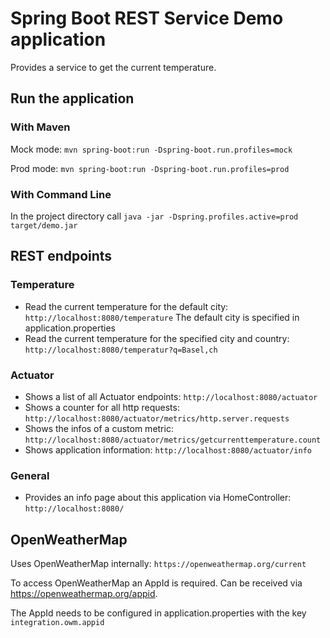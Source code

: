 # Spring Boot REST Service Demo application

Provides a service to get the current temperature.

## Run the application

### With Maven

Mock mode:
`mvn spring-boot:run -Dspring-boot.run.profiles=mock`

Prod mode: 
`mvn spring-boot:run -Dspring-boot.run.profiles=prod`
  
### With Command Line
In the project directory call
`java -jar -Dspring.profiles.active=prod target/demo.jar` 
  
## REST endpoints

### Temperature
                                                                          
* Read the current temperature for the default city: `http://localhost:8080/temperature` 
The default city is specified in application.properties
* Read the current temperature for the specified city and country: `http://localhost:8080/temperatur?q=Basel,ch`

### Actuator

* Shows a list of all Actuator endpoints: `http://localhost:8080/actuator`
* Shows a counter for all http requests: `http://localhost:8080/actuator/metrics/http.server.requests`
* Shows the infos of a custom metric: `http://localhost:8080/actuator/metrics/getcurrenttemperature.count`
* Shows application information: `http://localhost:8080/actuator/info`



### General

* Provides an info page about this application via HomeController: `http://localhost:8080/`

## OpenWeatherMap

Uses OpenWeatherMap internally: `https://openweathermap.org/current`

To access OpenWeatherMap an AppId is required. 
Can be received via https://openweathermap.org/appid.

The AppId needs to be configured in application.properties with the key `integration.owm.appid` 
